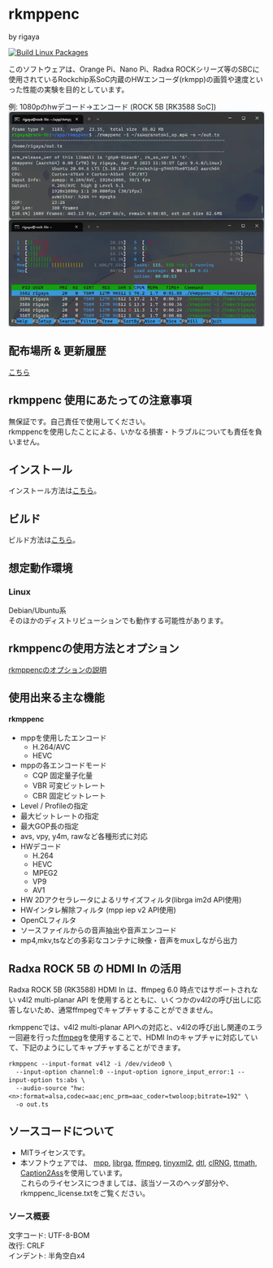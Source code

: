 # rkmppenc  
by rigaya

[![Build Linux Packages](https://github.com/rigaya/rkmppenc/actions/workflows/build_packages.yml/badge.svg)](https://github.com/rigaya/rkmppenc/actions/workflows/build_packages.yml)  

このソフトウェアは、Orange Pi、Nano Pi、Radxa ROCKシリーズ等のSBCに使用されているRockchip系SoC内蔵のHWエンコーダ(rkmpp)の画質や速度といった性能の実験を目的としています。  

例: 1080pのhwデコード→エンコード (ROCK 5B [RK3588 SoC])
![rkmppenc_encode_sample](./resource/rkmppenc_0_00_1080p_encode.webp)

## 配布場所 & 更新履歴
[こちら](https://github.com/rigaya/rkmppenc/releases)  

## rkmppenc 使用にあたっての注意事項
無保証です。自己責任で使用してください。  
rkmppencを使用したことによる、いかなる損害・トラブルについても責任を負いません。

## インストール
インストール方法は[こちら](./Install.ja.md)。

## ビルド
ビルド方法は[こちら](./Build.ja.md)。

## 想定動作環境

### Linux
Debian/Ubuntu系  
  そのほかのディストリビューションでも動作する可能性があります。

## rkmppencの使用方法とオプション  
[rkmppencのオプションの説明](./rkmppenc_Options.ja.md)


## 使用出来る主な機能
#### rkmppenc
- mppを使用したエンコード
   - H.264/AVC
   - HEVC
- mppの各エンコードモード
   - CQP       固定量子化量
   - VBR       可変ビットレート
   - CBR       固定ビットレート
- Level / Profileの指定
- 最大ビットレートの指定
- 最大GOP長の指定
- avs, vpy, y4m, rawなど各種形式に対応
- HWデコード
  - H.264
  - HEVC
  - MPEG2
  - VP9
  - AV1
- HW 2Dアクセラレータによるリサイズフィルタ(librga im2d API使用)
- HWインタレ解除フィルタ (mpp iep v2 API使用)
- OpenCLフィルタ
- ソースファイルからの音声抽出や音声エンコード
- mp4,mkv,tsなどの多彩なコンテナに映像・音声をmuxしながら出力

## Radxa ROCK 5B の HDMI In の活用

Radxa ROCK 5B (RK3588) HDMI In は、ffmpeg 6.0 時点ではサポートされない v4l2 multi-planar API を使用するとともに、いくつかのv4l2の呼び出しに応答しないため、通常ffmpegでキャプチャすることができません。

rkmppencでは、v4l2 multi-planar APIへの対応と、v4l2の呼び出し関連のエラー回避を行った[ffmpeg](https://github.com/rigaya/FFmpeg)を使用することで、HDMI Inのキャプチャに対応していて、下記のようにしてキャプチャすることができます。

```
rkmppenc --input-format v4l2 -i /dev/video0 \
  --input-option channel:0 --input-option ignore_input_error:1 --input-option ts:abs \
  --audio-source "hw:<n>:format=alsa,codec=aac;enc_prm=aac_coder=twoloop;bitrate=192" \
  -o out.ts
```

## ソースコードについて
- MITライセンスです。
- 本ソフトウェアでは、
  [mpp](https://github.com/rockchip-linux/mpp),
  [librga](https://github.com/airockchip/librga),
  [ffmpeg](https://ffmpeg.org/),
  [tinyxml2](http://www.grinninglizard.com/tinyxml2/),
  [dtl](https://github.com/cubicdaiya/dtl),
  [clRNG](https://github.com/clMathLibraries/clRNG),
  [ttmath](http://www.ttmath.org/),
  [Caption2Ass](https://github.com/maki-rxrz/Caption2Ass_PCR)を使用しています。  
  これらのライセンスにつきましては、該当ソースのヘッダ部分や、rkmppenc_license.txtをご覧ください。

### ソース概要
文字コード: UTF-8-BOM  
改行: CRLF  
インデント: 半角空白x4
